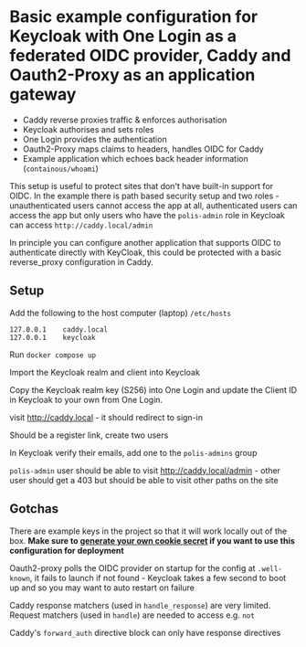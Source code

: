 # Basic example configuration for Keycloak with One Login as a federated OIDC provider, Caddy and Oauth2-Proxy as an application gateway

- Caddy reverse proxies traffic & enforces authorisation
- Keycloak authorises and sets roles
- One Login provides the authentication
- Oauth2-Proxy maps claims to headers, handles OIDC for Caddy
- Example application which echoes back header information (`containous/whoami`)

This setup is useful to protect sites that don't have built-in support for OIDC. In the example there is path based security setup and two roles - unauthenticated users cannot access the app at all, authenticated users can access the app but only users who have the `polis-admin` role in Keycloak can access `http://caddy.local/admin`

In principle you can configure another application that supports OIDC to authenticate directly with KeyCloak, this could be protected with a basic reverse_proxy configuration in Caddy.

## Setup

Add the following to the host computer (laptop) `/etc/hosts`

```
127.0.0.1    caddy.local
127.0.0.1    keycloak
```

Run `docker compose up`

Import the Keycloak realm and client into Keycloak

Copy the Keycloak realm key (S256) into One Login and update the Client ID in Keycloak to your own from One Login.

visit http://caddy.local - it should redirect to sign-in

Should be a register link, create two users

In Keycloak verify their emails, add one to the `polis-admins` group

`polis-admin` user should be able to visit http://caddy.local/admin - other user should get a 403 but should be able to visit other paths on the site

## Gotchas

There are example keys in the project so that it will work locally out of the box. **Make sure to [generate your own cookie secret](https://oauth2-proxy.github.io/oauth2-proxy/configuration/overview/#generating-a-cookie-secret) if you want to use this configuration for deployment**

Oauth2-proxy polls the OIDC provider on startup for the config at `.well-known`, it fails to launch if not found - Keycloak takes a few second to boot up and so you may want to auto restart on failure

Caddy response matchers (used in `handle_response`) are very limited. Request matchers (used in `handle`) are needed to access e.g. `not`

Caddy's  `forward_auth` directive block can only have response directives
